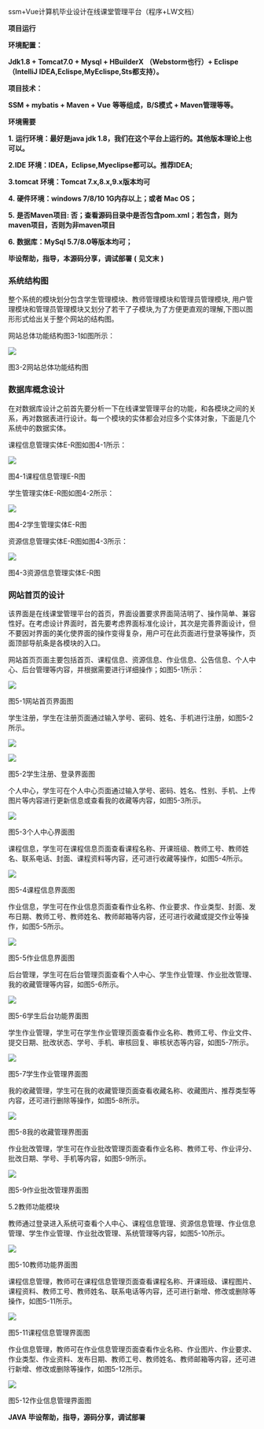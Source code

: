 ssm+Vue计算机毕业设计在线课堂管理平台（程序+LW文档）

**项目运行**

**环境配置：**

**Jdk1.8 + Tomcat7.0 + Mysql + HBuilderX** **（Webstorm也行）+ Eclispe（IntelliJ
IDEA,Eclispe,MyEclispe,Sts都支持）。**

**项目技术：**

**SSM + mybatis + Maven + Vue** **等等组成，B/S模式 + Maven管理等等。**

**环境需要**

**1.** **运行环境：最好是java jdk 1.8，我们在这个平台上运行的。其他版本理论上也可以。**

**2.IDE** **环境：IDEA，Eclipse,Myeclipse都可以。推荐IDEA;**

**3.tomcat** **环境：Tomcat 7.x,8.x,9.x版本均可**

**4.** **硬件环境：windows 7/8/10 1G内存以上；或者 Mac OS；**

**5.** **是否Maven项目: 否；查看源码目录中是否包含pom.xml；若包含，则为maven项目，否则为非maven项目**

**6.** **数据库：MySql 5.7/8.0等版本均可；**

**毕设帮助，指导，本源码分享，调试部署** **(** **见文末** **)**

### 系统结构图

整个系统的模块划分包含学生管理模块、教师管理模块和管理员管理模块,
用户管理模块和管理员管理模块又划分了若干了子模块,为了方便更直观的理解,下图以图形形式给出关于整个网站的结构图。

网站总体功能结构图3-1如图所示：

![](./res/96507d1f4b764d9c8746291cb18849b9.png)

图3-2网站总体功能结构图

### 数据库概念设计

在对数据库设计之前首先要分析一下在线课堂管理平台的功能，和各模块之间的关系，再对数据表进行设计。每一个模块的实体都会对应多个实体对象，下面是几个系统中的数据实体。

课程信息管理实体E-R图如图4-1所示：

![](./res/cc51697267ad47aebc2f19f0359690e4.png)

图4-1课程信息管理E-R图

学生管理实体E-R图如图4-2所示：

![](./res/ed6cf47f0b894a5fb2dc6856e51c7ca6.png)

图4-2学生管理实体E-R图

资源信息管理实体E-R图如图4-3所示：

![](./res/4fb8c5214e1745b38605cd25c1ead527.png)

图4-3资源信息管理实体E-R图

### 网站首页的设计

该界面是在线课堂管理平台的首页，界面设置要求界面简洁明了、操作简单、兼容性好。在考虑设计界面时，首先要考虑界面标准化设计，其次是完善界面设计，但不要因对界面的美化使界面的操作变得复杂，用户可在此页面进行登录等操作，页面顶部导航条是各模块的入口。

网站首页页面主要包括首页、课程信息、资源信息、作业信息、公告信息、个人中心、后台管理等内容，并根据需要进行详细操作；如图5-1所示：

![](./res/e95adb36adbc45dc8ce55fe6011bd143.png)

图5-1网站首页界面图

学生注册，学生在注册页面通过输入学号、密码、姓名、手机进行注册，如图5-2所示。

![](./res/12ac9f4a7e7947e199b9525ebdbfe40a.png)

![](./res/161fb3c16c6441f5b46f3a11941feacf.png)

图5-2学生注册、登录界面图

个人中心，学生可在个人中心页面通过输入学号、密码、姓名、性别、手机、上传图片等内容进行更新信息或查看我的收藏等内容，如图5-3所示。

![](./res/9633cf51738741a8a291b438023cfec1.png)

图5-3个人中心界面图

课程信息，学生可在课程信息页面查看课程名称、开课班级、教师工号、教师姓名、联系电话、封面、课程资料等内容，还可进行收藏等操作，如图5-4所示。

![](./res/24e24423c13c4780953973d164db0b65.png)

图5-4课程信息界面图

作业信息，学生可在作业信息页面查看作业名称、作业要求、作业类型、封面、发布日期、教师工号、教师姓名、教师邮箱等内容，还可进行收藏或提交作业等操作，如图5-5所示。

![](./res/806548565fe1461b8ee51d7d7979d45c.png)

图5-5作业信息界面图

后台管理，学生可在后台管理页面查看个人中心、学生作业管理、作业批改管理、我的收藏管理等内容，如图5-6所示。

![](./res/b13b439e19ef4e86a78e841b16ab6000.png)

图5-6学生后台功能界面图

学生作业管理，学生可在学生作业管理页面查看作业名称、教师工号、作业文件、提交日期、批改状态、学号、手机、审核回复、审核状态等内容，如图5-7所示。

![](./res/dcae81c766344dd49e01c4320350c055.png)

图5-7学生作业管理界面图

我的收藏管理，学生可在我的收藏管理页面查看收藏名称、收藏图片、推荐类型等内容，还可进行删除等操作，如图5-8所示。

![](./res/39cf8ca1bee24c8288ba28b5960f5a89.png)

图5-8我的收藏管理界图面

作业批改管理，学生可在作业批改管理页面查看作业名称、教师工号、作业评分、批改日期、学号、手机等内容，如图5-9所示。

![](./res/9dc3fcc4f7704e3cb7ce2aa6eb98e055.png)

图5-9作业批改管理界面图

5.2教师功能模块

教师通过登录进入系统可查看个人中心、课程信息管理、资源信息管理、作业信息管理、学生作业管理、作业批改管理、系统管理等内容，如图5-10所示。

![](./res/b4a6ee69577b4e17aa23539c6d72fcfd.png)

图5-10教师功能界面图

课程信息管理，教师可在课程信息管理页面查看课程名称、开课班级、课程图片、课程资料、教师工号、教师姓名、联系电话等内容，还可进行新增、修改或删除等操作，如图5-11所示。

![](./res/b493b07282e044a8ac75d07315bd8840.png)

图5-11课程信息管理界面图

作业信息管理，教师可在作业信息管理页面查看作业名称、作业图片、作业要求、作业类型、作业资料、发布日期、教师工号、教师姓名、教师邮箱等内容，还可进行新增、修改或删除等操作，如图5-12所示。

![](./res/ff82d553417549198a563d46f0aa7fe3.png)

图5-12作业信息管理界面图

**JAVA** **毕设帮助，指导，源码分享，调试部署**


